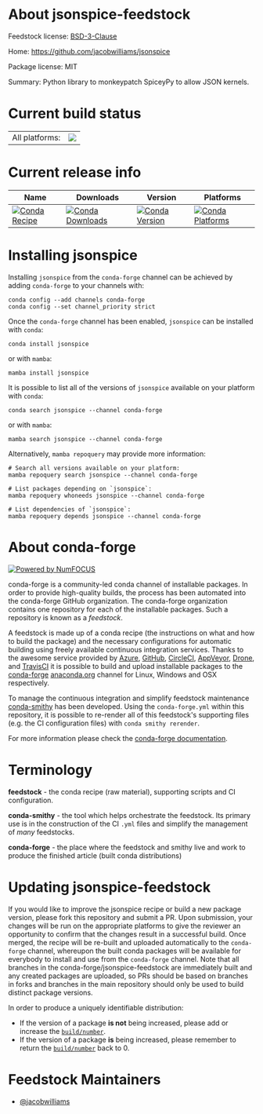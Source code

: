 About jsonspice-feedstock
=========================

Feedstock license: [BSD-3-Clause](https://github.com/conda-forge/jsonspice-feedstock/blob/main/LICENSE.txt)

Home: https://github.com/jacobwilliams/jsonspice

Package license: MIT

Summary: Python library to monkeypatch SpiceyPy to allow JSON kernels.

Current build status
====================


<table><tr><td>All platforms:</td>
    <td>
      <a href="https://dev.azure.com/conda-forge/feedstock-builds/_build/latest?definitionId=25517&branchName=main">
        <img src="https://dev.azure.com/conda-forge/feedstock-builds/_apis/build/status/jsonspice-feedstock?branchName=main">
      </a>
    </td>
  </tr>
</table>

Current release info
====================

| Name | Downloads | Version | Platforms |
| --- | --- | --- | --- |
| [![Conda Recipe](https://img.shields.io/badge/recipe-jsonspice-green.svg)](https://anaconda.org/conda-forge/jsonspice) | [![Conda Downloads](https://img.shields.io/conda/dn/conda-forge/jsonspice.svg)](https://anaconda.org/conda-forge/jsonspice) | [![Conda Version](https://img.shields.io/conda/vn/conda-forge/jsonspice.svg)](https://anaconda.org/conda-forge/jsonspice) | [![Conda Platforms](https://img.shields.io/conda/pn/conda-forge/jsonspice.svg)](https://anaconda.org/conda-forge/jsonspice) |

Installing jsonspice
====================

Installing `jsonspice` from the `conda-forge` channel can be achieved by adding `conda-forge` to your channels with:

```
conda config --add channels conda-forge
conda config --set channel_priority strict
```

Once the `conda-forge` channel has been enabled, `jsonspice` can be installed with `conda`:

```
conda install jsonspice
```

or with `mamba`:

```
mamba install jsonspice
```

It is possible to list all of the versions of `jsonspice` available on your platform with `conda`:

```
conda search jsonspice --channel conda-forge
```

or with `mamba`:

```
mamba search jsonspice --channel conda-forge
```

Alternatively, `mamba repoquery` may provide more information:

```
# Search all versions available on your platform:
mamba repoquery search jsonspice --channel conda-forge

# List packages depending on `jsonspice`:
mamba repoquery whoneeds jsonspice --channel conda-forge

# List dependencies of `jsonspice`:
mamba repoquery depends jsonspice --channel conda-forge
```


About conda-forge
=================

[![Powered by
NumFOCUS](https://img.shields.io/badge/powered%20by-NumFOCUS-orange.svg?style=flat&colorA=E1523D&colorB=007D8A)](https://numfocus.org)

conda-forge is a community-led conda channel of installable packages.
In order to provide high-quality builds, the process has been automated into the
conda-forge GitHub organization. The conda-forge organization contains one repository
for each of the installable packages. Such a repository is known as a *feedstock*.

A feedstock is made up of a conda recipe (the instructions on what and how to build
the package) and the necessary configurations for automatic building using freely
available continuous integration services. Thanks to the awesome service provided by
[Azure](https://azure.microsoft.com/en-us/services/devops/), [GitHub](https://github.com/),
[CircleCI](https://circleci.com/), [AppVeyor](https://www.appveyor.com/),
[Drone](https://cloud.drone.io/welcome), and [TravisCI](https://travis-ci.com/)
it is possible to build and upload installable packages to the
[conda-forge](https://anaconda.org/conda-forge) [anaconda.org](https://anaconda.org/)
channel for Linux, Windows and OSX respectively.

To manage the continuous integration and simplify feedstock maintenance
[conda-smithy](https://github.com/conda-forge/conda-smithy) has been developed.
Using the ``conda-forge.yml`` within this repository, it is possible to re-render all of
this feedstock's supporting files (e.g. the CI configuration files) with ``conda smithy rerender``.

For more information please check the [conda-forge documentation](https://conda-forge.org/docs/).

Terminology
===========

**feedstock** - the conda recipe (raw material), supporting scripts and CI configuration.

**conda-smithy** - the tool which helps orchestrate the feedstock.
                   Its primary use is in the construction of the CI ``.yml`` files
                   and simplify the management of *many* feedstocks.

**conda-forge** - the place where the feedstock and smithy live and work to
                  produce the finished article (built conda distributions)


Updating jsonspice-feedstock
============================

If you would like to improve the jsonspice recipe or build a new
package version, please fork this repository and submit a PR. Upon submission,
your changes will be run on the appropriate platforms to give the reviewer an
opportunity to confirm that the changes result in a successful build. Once
merged, the recipe will be re-built and uploaded automatically to the
`conda-forge` channel, whereupon the built conda packages will be available for
everybody to install and use from the `conda-forge` channel.
Note that all branches in the conda-forge/jsonspice-feedstock are
immediately built and any created packages are uploaded, so PRs should be based
on branches in forks and branches in the main repository should only be used to
build distinct package versions.

In order to produce a uniquely identifiable distribution:
 * If the version of a package **is not** being increased, please add or increase
   the [``build/number``](https://docs.conda.io/projects/conda-build/en/latest/resources/define-metadata.html#build-number-and-string).
 * If the version of a package **is** being increased, please remember to return
   the [``build/number``](https://docs.conda.io/projects/conda-build/en/latest/resources/define-metadata.html#build-number-and-string)
   back to 0.

Feedstock Maintainers
=====================

* [@jacobwilliams](https://github.com/jacobwilliams/)

